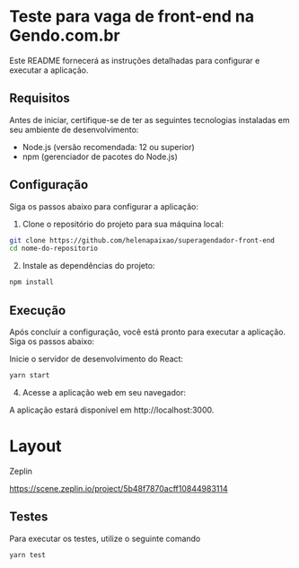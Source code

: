 

# Teste para vaga de front-end na Gendo.com.br

Este README fornecerá as instruções detalhadas para configurar e executar a aplicação.

## Requisitos

Antes de iniciar, certifique-se de ter as seguintes tecnologias instaladas em seu ambiente de desenvolvimento:

- Node.js (versão recomendada: 12 ou superior)
- npm (gerenciador de pacotes do Node.js)

## Configuração

Siga os passos abaixo para configurar a aplicação:

1. Clone o repositório do projeto para sua máquina local:

```bash
git clone https://github.com/helenapaixao/superagendador-front-end
cd nome-do-repositorio
``` 

2. Instale as dependências do projeto:

```bash
npm install
``` 

## Execução

Após concluir a configuração, você está pronto para executar a aplicação. Siga os passos abaixo:

Inicie o servidor de desenvolvimento do React:

```bash
yarn start
```

4. Acesse a aplicação web em seu navegador:

A aplicação estará disponível em http://localhost:3000. 

# Layout 
Zeplin

 https://scene.zeplin.io/project/5b48f7870acff10844983114

## Testes
Para executar os testes, utilize o seguinte comando
```bash
yarn test
```
